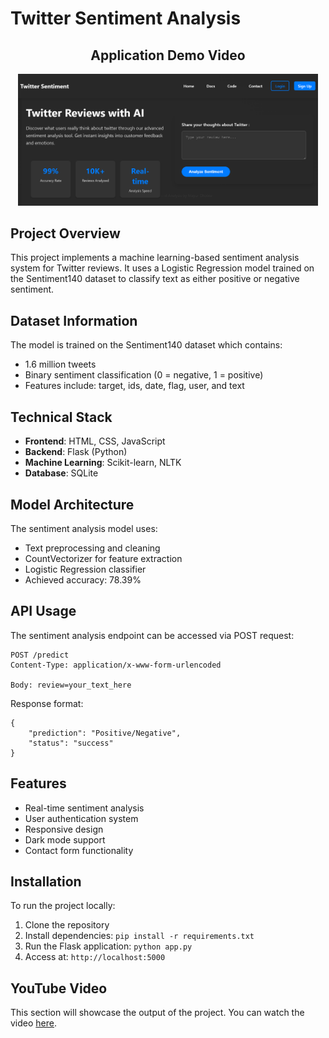 # Twitter Sentiment Analysis

<div align="center">
  <h2>Application Demo Video</h2>
  <a href="https://www.youtube.com/watch?v=LMgT02ONujQ" target="_blank">
        <img src="https://github.com/mayurdhoble/Full-Stack-Sentiment-Analysis-Application/blob/main/templates/model_front.png?raw=true" alt="Application Demo Video" width="480">

  </a>
</div>


## Project Overview
This project implements a machine learning-based sentiment analysis system for Twitter reviews. It uses a Logistic Regression model trained on the Sentiment140 dataset to classify text as either positive or negative sentiment.

## Dataset Information
The model is trained on the Sentiment140 dataset which contains:
- 1.6 million tweets
- Binary sentiment classification (0 = negative, 1 = positive)
- Features include: target, ids, date, flag, user, and text

## Technical Stack
- **Frontend**: HTML, CSS, JavaScript
- **Backend**: Flask (Python)
- **Machine Learning**: Scikit-learn, NLTK
- **Database**: SQLite

## Model Architecture
The sentiment analysis model uses:
- Text preprocessing and cleaning
- CountVectorizer for feature extraction
- Logistic Regression classifier
- Achieved accuracy: 78.39%

## API Usage
The sentiment analysis endpoint can be accessed via POST request:
```
POST /predict
Content-Type: application/x-www-form-urlencoded

Body: review=your_text_here
```
Response format:
```
{
    "prediction": "Positive/Negative",
    "status": "success"
}
```

## Features
- Real-time sentiment analysis
- User authentication system
- Responsive design
- Dark mode support
- Contact form functionality

## Installation
To run the project locally:
1. Clone the repository
2. Install dependencies: `pip install -r requirements.txt`
3. Run the Flask application: `python app.py`
4. Access at: `http://localhost:5000`

## YouTube Video
This section will showcase the output of the project. You can watch the video [here](YOUR_YOUTUBE_LINK_HERE).
